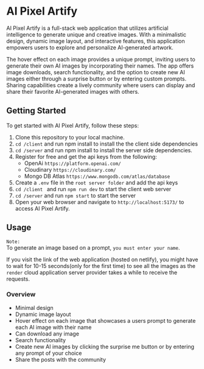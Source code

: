 # AI Pixel Artify

AI Pixel Artify is a full-stack web application that utilizes artificial intelligence to generate unique and creative images. With a minimalistic design, dynamic image layout, and interactive features, this application empowers users to explore and personalize AI-generated artwork.

The hover effect on each image provides a unique prompt, inviting users to generate their own AI images by incorporating their names. The app offers image downloads, search functionality, and the option to create new AI images either through a surprise button or by entering custom prompts. Sharing capabilities create a lively community where users can display and share their favorite AI-generated images with others.

## Getting Started

To get started with AI Pixel Artify, follow these steps:

1. Clone this repository to your local machine.
2. `cd /client` and run npm install to install the the client side dependencies
3. `cd /server` and run npm install to install the server side dependencies.
4. Register for free and get the api keys from the following:
   - OpenAi `https://platform.openai.com/`
   - Cloudinary `https://cloudinary.com/`
   - Mongo DB Atlas `https://www.mongodb.com/atlas/database`
5. Create a `.env` file in the `root server folder` and add the api keys
6. `cd /client ` and run `npm run dev` to start the client web server
7. `cd /server` and run `npm start` to start the server
8. Open your web browser and navigate to `http://localhost:5173/` to access AI Pixel Artify.

## Usage

`Note:` </br>
To generate an image based on a prompt, `you must enter your name`.

If you visit the link of the web application (hosted on netlify), you might have to wait for 10-15 seconds(only for the first time) to see all the images as the `render` cloud application server provider takes a while to receive the requests.

### Overview

- Minimal design
- Dynamic image layout
- Hover effect on each image that showcases a users prompt to generate each AI image with their name
- Can download any image
- Search functionality
- Create new AI images by clicking the surprise me button or by entering any prompt of your choice
- Share the posts with the community
